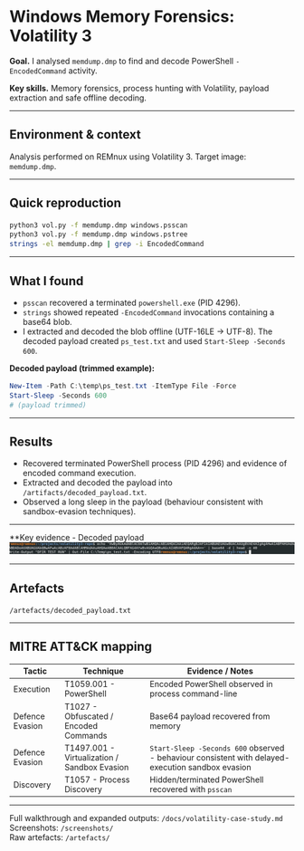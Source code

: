 # Windows Memory Forensics: Volatility 3

**Goal.** I analysed `memdump.dmp` to find and decode PowerShell `-EncodedCommand` activity.

**Key skills.** Memory forensics, process hunting with Volatility, payload extraction and safe offline decoding.

---

## Environment & context
Analysis performed on REMnux using Volatility 3. Target image: `memdump.dmp`.

---

## Quick reproduction

```bash
python3 vol.py -f memdump.dmp windows.psscan
python3 vol.py -f memdump.dmp windows.pstree
strings -el memdump.dmp | grep -i EncodedCommand
```

---

## What I found

- `psscan` recovered a terminated `powershell.exe` (PID 4296).  
- `strings` showed repeated `-EncodedCommand` invocations containing a base64 blob.  
- I extracted and decoded the blob offline (UTF-16LE → UTF-8). The decoded payload created `ps_test.txt` and used `Start-Sleep -Seconds 600`.

**Decoded payload (trimmed example):**
```powershell
New-Item -Path C:\temp\ps_test.txt -ItemType File -Force
Start-Sleep -Seconds 600
# (payload trimmed)
```

---

## Results

- Recovered terminated PowerShell process (PID 4296) and evidence of encoded command execution.  
- Extracted and decoded the payload into `/artifacts/decoded_payload.txt`.  
- Observed a long sleep in the payload (behaviour consistent with sandbox-evasion techniques).

---

**Key evidence - Decoded payload
![Decoded payload snippet](screenshots/06-decoded_payload_snippet.png)

---

## Artefacts

`/artefacts/decoded_payload.txt`

---

## MITRE ATT&CK mapping

| Tactic          | Technique                                    | Evidence / Notes |
|-----------------|-----------------------------------------------|------------------|
| Execution       | T1059.001 - PowerShell                        | Encoded PowerShell observed in process command-line |
| Defence Evasion | T1027 - Obfuscated / Encoded Commands         | Base64 payload recovered from memory |
| Defence Evasion | T1497.001 - Virtualization / Sandbox Evasion  | `Start-Sleep -Seconds 600` observed - behaviour consistent with delayed-execution sandbox evasion |
| Discovery       | T1057 - Process Discovery                     | Hidden/terminated PowerShell recovered with `psscan` |

---

Full walkthrough and expanded outputs: `/docs/volatility-case-study.md`  
Screenshots: `/screenshots/`  
Raw artefacts: `/artefacts/`
